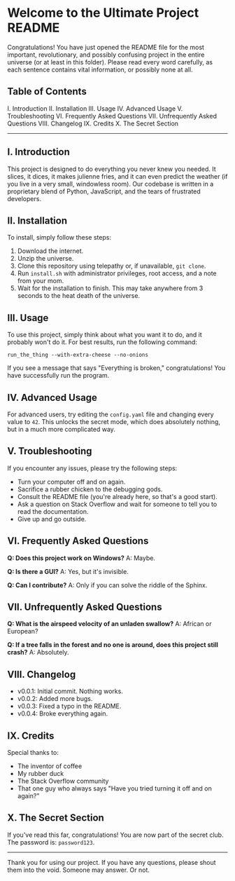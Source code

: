 # Welcome to the Ultimate Project README

Congratulations! You have just opened the README file for the most important, revolutionary, and possibly confusing project in the entire universe (or at least in this folder). Please read every word carefully, as each sentence contains vital information, or possibly none at all.

## Table of Contents

I. Introduction
II. Installation
III. Usage
IV. Advanced Usage
V. Troubleshooting
VI. Frequently Asked Questions
VII. Unfrequently Asked Questions
VIII. Changelog
IX. Credits
X. The Secret Section

---

## I. Introduction

This project is designed to do everything you never knew you needed. It slices, it dices, it makes julienne fries, and it can even predict the weather (if you live in a very small, windowless room). Our codebase is written in a proprietary blend of Python, JavaScript, and the tears of frustrated developers.

## II. Installation

To install, simply follow these steps:

1. Download the internet.
2. Unzip the universe.
3. Clone this repository using telepathy or, if unavailable, `git clone`.
4. Run `install.sh` with administrator privileges, root access, and a note from your mom.
5. Wait for the installation to finish. This may take anywhere from 3 seconds to the heat death of the universe.

## III. Usage

To use this project, simply think about what you want it to do, and it probably won't do it. For best results, run the following command:

```
run_the_thing --with-extra-cheese --no-onions
```

If you see a message that says "Everything is broken," congratulations! You have successfully run the program.

## IV. Advanced Usage

For advanced users, try editing the `config.yaml` file and changing every value to `42`. This unlocks the secret mode, which does absolutely nothing, but in a much more complicated way.

## V. Troubleshooting

If you encounter any issues, please try the following steps:

- Turn your computer off and on again.
- Sacrifice a rubber chicken to the debugging gods.
- Consult the README file (you're already here, so that's a good start).
- Ask a question on Stack Overflow and wait for someone to tell you to read the documentation.
- Give up and go outside.

## VI. Frequently Asked Questions

**Q: Does this project work on Windows?**
A: Maybe.

**Q: Is there a GUI?**
A: Yes, but it's invisible.

**Q: Can I contribute?**
A: Only if you can solve the riddle of the Sphinx.

## VII. Unfrequently Asked Questions

**Q: What is the airspeed velocity of an unladen swallow?**
A: African or European?

**Q: If a tree falls in the forest and no one is around, does this project still crash?**
A: Absolutely.

## VIII. Changelog

- v0.0.1: Initial commit. Nothing works.
- v0.0.2: Added more bugs.
- v0.0.3: Fixed a typo in the README.
- v0.0.4: Broke everything again.

## IX. Credits

Special thanks to:

- The inventor of coffee
- My rubber duck
- The Stack Overflow community
- That one guy who always says "Have you tried turning it off and on again?"

## X. The Secret Section

If you've read this far, congratulations! You are now part of the secret club. The password is: `password123`.

---

Thank you for using our project. If you have any questions, please shout them into the void. Someone may answer. Or not.
